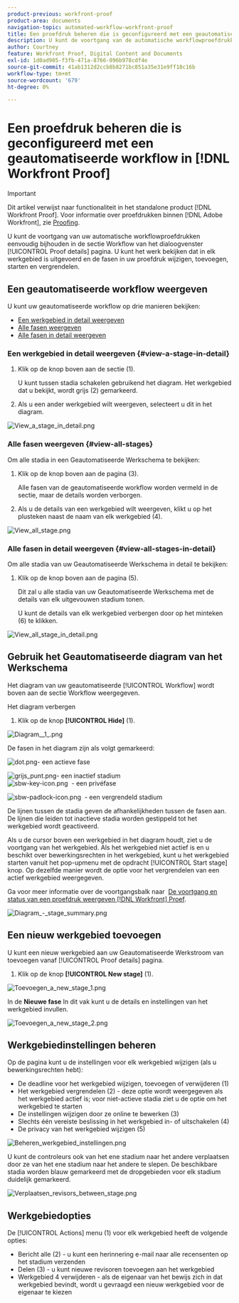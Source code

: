 ```yaml
---
product-previous: workfront-proof
product-area: documents
navigation-topic: automated-workflow-workfront-proof
title: Een proefdruk beheren die is geconfigureerd met een geautomatiseerde workflow in [!DNL Workfront Proof]
description: U kunt de voortgang van de automatische workflowproefdrukken gemakkelijk bijhouden in de sectie Workflow van de pagina Proefgegevens. U kunt het werk bekijken dat in elk werkgebied is uitgevoerd en de fasen in uw proefdruk wijzigen, toevoegen, starten en vergrendelen.
author: Courtney
feature: Workfront Proof, Digital Content and Documents
exl-id: 1d0ad905-f3fb-471a-8766-096b978cdf4e
source-git-commit: 41ab1312d2ccb8b8271bc851a35e31e9ff18c16b
workflow-type: tm+mt
source-wordcount: '679'
ht-degree: 0%

---
```


# Een proefdruk beheren die is geconfigureerd met een geautomatiseerde workflow in [!DNL Workfront Proof]

>[!IMPORTANT]
>
>Dit artikel verwijst naar functionaliteit in het standalone product [!DNL Workfront Proof]. Voor informatie over proefdrukken binnen [!DNL Adobe Workfront], zie [Proofing](../../../review-and-approve-work/proofing/proofing.md).

U kunt de voortgang van uw automatische workflowproefdrukken eenvoudig bijhouden in de sectie Workflow van het dialoogvenster [!UICONTROL Proof details] pagina. U kunt het werk bekijken dat in elk werkgebied is uitgevoerd en de fasen in uw proefdruk wijzigen, toevoegen, starten en vergrendelen.

## Een geautomatiseerde workflow weergeven

U kunt uw geautomatiseerde workflow op drie manieren bekijken:

* [Een werkgebied in detail weergeven](#view-a-stage-in-detail)
* [Alle fasen weergeven](#view-all-stages)
* [Alle fasen in detail weergeven](#view-all-stages-in-detail)

### Een werkgebied in detail weergeven {#view-a-stage-in-detail}

1. Klik op de knop boven aan de sectie (1).

   U kunt tussen stadia schakelen gebruikend het diagram. Het werkgebied dat u bekijkt, wordt grijs (2) gemarkeerd.

1. Als u een ander werkgebied wilt weergeven, selecteert u dit in het diagram.

![View_a_stage_in_detail.png](assets/view-a-stage-in-detail-350x249.png)

### Alle fasen weergeven {#view-all-stages}

Om alle stadia in een Geautomatiseerde Werkschema te bekijken:

1. Klik op de knop boven aan de pagina (3).

   Alle fasen van de geautomatiseerde workflow worden vermeld in de sectie, maar de details worden verborgen.

1. Als u de details van een werkgebied wilt weergeven, klikt u op het plusteken naast de naam van elk werkgebied (4).

![View_all_stage.png](assets/view-all-stages-350x212.png)

### Alle fasen in detail weergeven {#view-all-stages-in-detail}

Om alle stadia van uw Geautomatiseerde Werkschema in detail te bekijken:

1. Klik op de knop boven aan de pagina (5).

   Dit zal u alle stadia van uw Geautomatiseerde Werkschema met de details van elk uitgevouwen stadium tonen.

   U kunt de details van elk werkgebied verbergen door op het minteken (6) te klikken.

![View_all_stage_in_detail.png](assets/view-all-stages-in-detail-350x370.png)

## Gebruik het Geautomatiseerde diagram van het Werkschema

Het diagram van uw geautomatiseerde [!UICONTROL Workflow] wordt boven aan de sectie Workflow weergegeven.

Het diagram verbergen

1. Klik op de knop **[!UICONTROL Hide]** (1).

![Diagram__1_.png](assets/diagram--1--350x217.png)

De fasen in het diagram zijn als volgt gemarkeerd:

![dot.png](assets/dot.png)- een actieve fase

![grijs_punt.png](assets/grey-dot.png)- een inactief stadium\
![sbw-key-icon.png](assets/sbw-key-icon.png)  - een privéfase

![sbw-padlock-icon.png](assets/sbw-padlock-icon.png)  - een vergrendeld stadium

De lijnen tussen de stadia geven de afhankelijkheden tussen de fasen aan. De lijnen die leiden tot inactieve stadia worden gestippeld tot het werkgebied wordt geactiveerd.

Als u de cursor boven een werkgebied in het diagram houdt, ziet u de voortgang van het werkgebied. Als het werkgebied niet actief is en u beschikt over bewerkingsrechten in het werkgebied, kunt u het werkgebied starten vanuit het pop-upmenu met de opdracht [!UICONTROL Start stage] knop. Op dezelfde manier wordt de optie voor het vergrendelen van een actief werkgebied weergegeven.

Ga voor meer informatie over de voortgangsbalk naar  [De voortgang en status van een proefdruk weergeven [!DNL Workfront] Proef](../../../workfront-proof/wp-work-proofsfiles/manage-your-work/view-progress-and-status-of-proof.md).

![Diagram_-_stage_summary.png](assets/diagram---stage-summary-350x214.png)

## Een nieuw werkgebied toevoegen

U kunt een nieuw werkgebied aan uw Geautomatiseerde Werkstroom van toevoegen vanaf [!UICONTROL Proof details] pagina.

1. Klik op de knop **[!UICONTROL New stage]** (1).

![Toevoegen_a_new_stage_1.png](assets/adding-a-new-stage-1-350x218.png)

In de **Nieuwe fase** In dit vak kunt u de details en instellingen van het werkgebied invullen.

![Toevoegen_a_new_stage_2.png](assets/adding-a-new-stage-2-350x332.png)

## Werkgebiedinstellingen beheren

Op de pagina kunt u de instellingen voor elk werkgebied wijzigen (als u bewerkingsrechten hebt):

* De deadline voor het werkgebied wijzigen, toevoegen of verwijderen (1)
* Het werkgebied vergrendelen (2) - deze optie wordt weergegeven als het werkgebied actief is; voor niet-actieve stadia ziet u de optie om het werkgebied te starten
* De instellingen wijzigen door ze online te bewerken (3)
* Slechts één vereiste beslissing in het werkgebied in- of uitschakelen (4)
* De privacy van het werkgebied wijzigen (5)

![Beheren_werkgebied_instellingen.png](assets/managing-stage-settings-350x93.png)

U kunt de controleurs ook van het ene stadium naar het andere verplaatsen door ze van het ene stadium naar het andere te slepen. De beschikbare stadia worden blauw gemarkeerd met de dropgebieden voor elk stadium duidelijk gemarkeerd.

![Verplaatsen_revisors_between_stage.png](assets/moving-reviewers-between-stages-350x254.png)

## Werkgebiedopties

De [!UICONTROL Actions] menu (1) voor elk werkgebied heeft de volgende opties:

* Bericht alle (2) - u kunt een herinnering e-mail naar alle recensenten op het stadium verzenden
* Delen (3) - u kunt nieuwe revisoren toevoegen aan het werkgebied
* Werkgebied 4 verwijderen - als de eigenaar van het bewijs zich in dat werkgebied bevindt, wordt u gevraagd een nieuw werkgebied voor de eigenaar te kiezen
